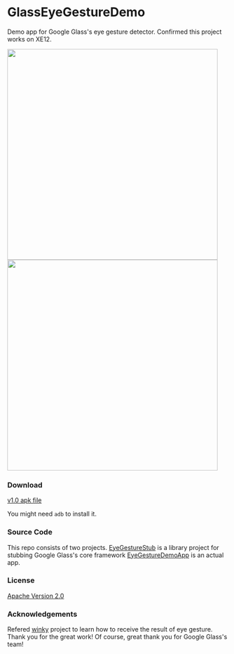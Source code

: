GlassEyeGestureDemo
===================

Demo app for Google Glass's eye gesture detector. Confirmed this project works on XE12.

<img src="http://thorikawa.github.io/GlassEyeGestureDemo/img/eyegesture1.png" width="480" />
<img src="http://thorikawa.github.io/GlassEyeGestureDemo/img/eyegesture2.png" width="480" />

### Download
[v1.0 apk file](https://github.com/thorikawa/GlassEyeGestureDemo/releases/download/v1.0/EyeGestureDemo-debug.apk)

You might need `adb` to install it.

### Source Code
This repo consists of two projects. [EyeGestureStub](EyeGestureStub) is a library project for stubbing Google Glass's core framework [EyeGestureDemoApp](EyeGestureDemoApp) is an actual app.

### License
[Apache Version 2.0](http://www.apache.org/licenses/LICENSE-2.0.html)

### Acknowledgements
Refered [winky](https://github.com/kaze0/winky) project to learn how to receive the result of eye gesture. Thank you for the great work! Of course, great thank you for Google Glass's team!
